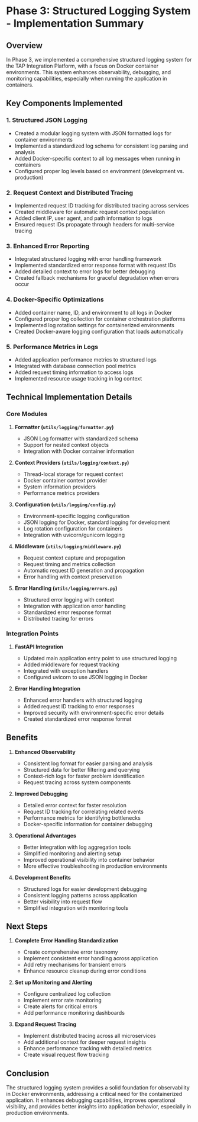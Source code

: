 # Phase 3: Structured Logging System - Implementation Summary

## Overview

In Phase 3, we implemented a comprehensive structured logging system for the TAP Integration Platform, with a focus on Docker container environments. This system enhances observability, debugging, and monitoring capabilities, especially when running the application in containers.

## Key Components Implemented

### 1. Structured JSON Logging

- Created a modular logging system with JSON formatted logs for container environments
- Implemented a standardized log schema for consistent log parsing and analysis
- Added Docker-specific context to all log messages when running in containers
- Configured proper log levels based on environment (development vs. production)

### 2. Request Context and Distributed Tracing

- Implemented request ID tracking for distributed tracing across services
- Created middleware for automatic request context population
- Added client IP, user agent, and path information to logs
- Ensured request IDs propagate through headers for multi-service tracing

### 3. Enhanced Error Reporting

- Integrated structured logging with error handling framework
- Implemented standardized error response format with request IDs
- Added detailed context to error logs for better debugging
- Created fallback mechanisms for graceful degradation when errors occur

### 4. Docker-Specific Optimizations

- Added container name, ID, and environment to all logs in Docker
- Configured proper log collection for container orchestration platforms
- Implemented log rotation settings for containerized environments
- Created Docker-aware logging configuration that loads automatically

### 5. Performance Metrics in Logs

- Added application performance metrics to structured logs
- Integrated with database connection pool metrics
- Added request timing information to access logs
- Implemented resource usage tracking in log context

## Technical Implementation Details

### Core Modules

1. **Formatter (`utils/logging/formatter.py`)**
   - JSON Log formatter with standardized schema
   - Support for nested context objects
   - Integration with Docker container information

2. **Context Providers (`utils/logging/context.py`)**
   - Thread-local storage for request context
   - Docker container context provider
   - System information providers
   - Performance metrics providers

3. **Configuration (`utils/logging/config.py`)**
   - Environment-specific logging configuration
   - JSON logging for Docker, standard logging for development
   - Log rotation configuration for containers
   - Integration with uvicorn/gunicorn logging

4. **Middleware (`utils/logging/middleware.py`)**
   - Request context capture and propagation
   - Request timing and metrics collection
   - Automatic request ID generation and propagation
   - Error handling with context preservation

5. **Error Handling (`utils/logging/errors.py`)**
   - Structured error logging with context
   - Integration with application error handling
   - Standardized error response format
   - Distributed tracing for errors

### Integration Points

1. **FastAPI Integration**
   - Updated main application entry point to use structured logging
   - Added middleware for request tracking
   - Integrated with exception handlers
   - Configured uvicorn to use JSON logging in Docker

2. **Error Handling Integration**
   - Enhanced error handlers with structured logging
   - Added request ID tracking to error responses
   - Improved security with environment-specific error details
   - Created standardized error response format

## Benefits

1. **Enhanced Observability**
   - Consistent log format for easier parsing and analysis
   - Structured data for better filtering and querying
   - Context-rich logs for faster problem identification
   - Request tracing across system components

2. **Improved Debugging**
   - Detailed error context for faster resolution
   - Request ID tracking for correlating related events
   - Performance metrics for identifying bottlenecks
   - Docker-specific information for container debugging

3. **Operational Advantages**
   - Better integration with log aggregation tools
   - Simplified monitoring and alerting setup
   - Improved operational visibility into container behavior
   - More effective troubleshooting in production environments

4. **Development Benefits**
   - Structured logs for easier development debugging
   - Consistent logging patterns across application
   - Better visibility into request flow
   - Simplified integration with monitoring tools

## Next Steps

1. **Complete Error Handling Standardization**
   - Create comprehensive error taxonomy
   - Implement consistent error handling across application
   - Add retry mechanisms for transient errors
   - Enhance resource cleanup during error conditions

2. **Set up Monitoring and Alerting**
   - Configure centralized log collection
   - Implement error rate monitoring
   - Create alerts for critical errors
   - Add performance monitoring dashboards

3. **Expand Request Tracing**
   - Implement distributed tracing across all microservices
   - Add additional context for deeper request insights
   - Enhance performance tracking with detailed metrics
   - Create visual request flow tracking

## Conclusion

The structured logging system provides a solid foundation for observability in Docker environments, addressing a critical need for the containerized application. It enhances debugging capabilities, improves operational visibility, and provides better insights into application behavior, especially in production environments.
